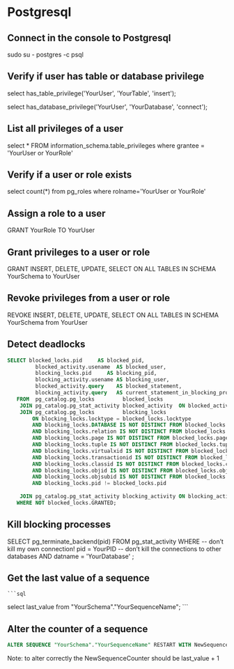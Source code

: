 Postgresql
==========

## Connect in the console to Postgresql
sudo su - postgres -c psql

## Verify if user has table or database privilege
select has_table_privilege('YourUser', 'YourTable', 'insert');

select has_database_privilege('YourUser', 'YourDatabase', 'connect');

## List all privileges of a user
select *  FROM information_schema.table_privileges where grantee = 'YourUser or YourRole'

## Verify if a user or role exists
select count(*) from pg_roles where rolname='YourUser or YourRole'

## Assign a role to a user
GRANT YourRole TO YourUser

## Grant privileges to a user or role
GRANT INSERT, DELETE, UPDATE, SELECT ON ALL TABLES IN SCHEMA YourSchema to YourUser

## Revoke privileges from a user or role
REVOKE INSERT, DELETE, UPDATE, SELECT ON ALL TABLES IN SCHEMA YourSchema from YourUser

## Detect deadlocks
```sql
SELECT blocked_locks.pid     AS blocked_pid,
         blocked_activity.usename  AS blocked_user,
         blocking_locks.pid     AS blocking_pid,
         blocking_activity.usename AS blocking_user,
         blocked_activity.query    AS blocked_statement,
         blocking_activity.query   AS current_statement_in_blocking_process
   FROM  pg_catalog.pg_locks         blocked_locks
    JOIN pg_catalog.pg_stat_activity blocked_activity  ON blocked_activity.pid = blocked_locks.pid
    JOIN pg_catalog.pg_locks         blocking_locks 
        ON blocking_locks.locktype = blocked_locks.locktype
        AND blocking_locks.DATABASE IS NOT DISTINCT FROM blocked_locks.DATABASE
        AND blocking_locks.relation IS NOT DISTINCT FROM blocked_locks.relation
        AND blocking_locks.page IS NOT DISTINCT FROM blocked_locks.page
        AND blocking_locks.tuple IS NOT DISTINCT FROM blocked_locks.tuple
        AND blocking_locks.virtualxid IS NOT DISTINCT FROM blocked_locks.virtualxid
        AND blocking_locks.transactionid IS NOT DISTINCT FROM blocked_locks.transactionid
        AND blocking_locks.classid IS NOT DISTINCT FROM blocked_locks.classid
        AND blocking_locks.objid IS NOT DISTINCT FROM blocked_locks.objid
        AND blocking_locks.objsubid IS NOT DISTINCT FROM blocked_locks.objsubid
        AND blocking_locks.pid != blocked_locks.pid
 
    JOIN pg_catalog.pg_stat_activity blocking_activity ON blocking_activity.pid = blocking_locks.pid
   WHERE NOT blocked_locks.GRANTED;
```

## Kill blocking processes

SELECT
    pg_terminate_backend(pid) 
FROM
    pg_stat_activity 
WHERE
    -- don’t kill my own connection!
    pid = YourPID
    -- don’t kill the connections to other databases
    AND datname = 'YourDatabase'
    ;
## Get the last value of a sequence
    ```sql
select last_value from "YourSchema"."YourSequenceName";
    ```
## Alter the counter of a sequence
```sql
ALTER SEQUENCE "YourSchema"."YourSequenceName" RESTART WITH NewSequenceCounter;
```

Note: to alter correctly the NewSequenceCounter should be last_value + 1
